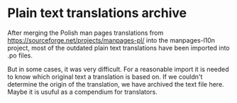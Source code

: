 # Plain text translations archive 

After merging the Polish man pages translations from https://sourceforge.net/projects/manpages-pl/ into the manpages-l10n project, most of the outdated plain text translations have been imported into .po files. 

But in some cases, it was very difficult. For a reasonable import it is needed to know which original text a translation is based on. If we couldn't determine the origin of the translation, we have archived the text file here. Maybe it is usuful as a compendium for translators.
